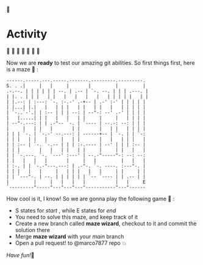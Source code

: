 :panda_face:

# Activity

 :penguin:  :penguin:  :penguin:  :penguin:  :penguin:  :penguin:  :penguin: 

Now we are **ready** to test our amazing git abilities. So first things first, here is a maze :runner: :
```
------.-----.---.-----.-------.---------.---------.
S. . .|     |   |     |       |         |         |
.-.--. | | | | | | --. | .-- | `-. --. | | | .---. |
| |. . | | |   | |   |   |   |   |   | | | | |   | |
| |.--: | :---: `-. :-.-' .-+-- | .-' :-' | | | | |
| |...| |.|   |   | | |   | |   | |   |   | | | | |
| `-..`-'.| | :-- | | | --: | --"-: --' .-' | | | |
|   |.....| | |   |   |   | |     |     |   | | | |
| --"-.---: | | .-"-- `-. | `---- | --.-: --: | | |
|     |   | |   |       | |       |   | |   | | | |
| | | `-. | `-.-' --.---: | ------+-- | `-. | | `-:
| | |   | |   |     |   | |       |   |   | | |   |
| | :-- | `-. `-.-- | | | :-.---- | --' | | | :-- |
| | |       |   |   | |   | |     |     | |   |   |
| | `-.---. `-. `---' :---' | --.-"-----"-: --: --:
| |   |   |   |       |     |   |         |   |   |
| :-. | | `-.-"---.---: | .-"-. `-. ----. :---"-. |
| | |   |   |     |   | | |   |   |     | |     | |
| | `---"-. | --. | | | | | | `-- `---- | | .-- | |
|         |     |   |   |   |           |   |     E
`---------"-----"---"---"---"-----------"---"------
```

How cool is it, I know! So we are gonna play the following game :purple_heart: :

* S states for *start* , while E states for *end*
* You need to solve this maze, and keep track of it
* Create a new branch called **maze wizard**, checkout to it and commit the solution there
* Merge **maze wizard** with your  *main* branch
* Open a pull request! to @marco7877 repo :boom:

*Have fun!*:panda_face:
